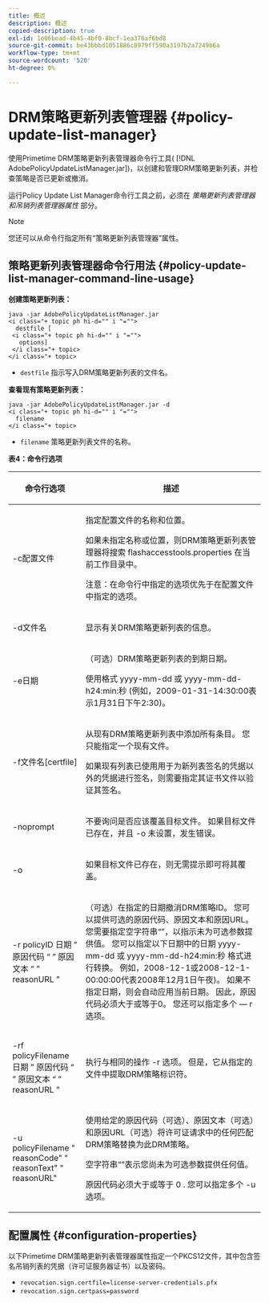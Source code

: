 ```yaml
---
title: 概述
description: 概述
copied-description: true
exl-id: 1e06bead-4b45-4bf0-8bcf-1ea376af6bd8
source-git-commit: be43bbbd1051886c8979ff590a3197b2a7249b6a
workflow-type: tm+mt
source-wordcount: '520'
ht-degree: 0%

---
```


# DRM策略更新列表管理器 {#policy-update-list-manager}

使用Primetime DRM策略更新列表管理器命令行工具( [!DNL AdobePolicyUpdateListManager.jar])，以创建和管理DRM策略更新列表，并检查策略是否已更新或撤消。

运行Policy Update List Manager命令行工具之前，必须在 *策略更新列表管理器和吊销列表管理器属性* 部分。

>[!NOTE]
>
>您还可以从命令行指定所有“策略更新列表管理器”属性。

## 策略更新列表管理器命令行用法 {#policy-update-list-manager-command-line-usage}

**创建策略更新列表：**

```
java -jar AdobePolicyUpdateListManager.jar  
<i class="+ topic ph hi-d="" i "="">
  destfile [ 
 <i class="+ topic ph hi-d="" i "="">
   options]  
 </i class="+ topic> 
</i class="+ topic>
```

* `destfile` 指示写入DRM策略更新列表的文件名。

**查看现有策略更新列表：**

```
java -jar AdobePolicyUpdateListManager.jar -d  
<i class="+ topic ph hi-d="" i "="">
  filename 
</i class="+ topic>
```

* `filename` 策略更新列表文件的名称。

**表4：命令行选项**

<table frame="all" colsep="1" rowsep="1" class="+ topic/table adobe-d/table " id="table_ghb_jqy_n4">  
 <thead class="- topic/thead "> 
  <tr rowsep="1" class="- topic/row "> 
   <th colname="1" class="- topic/entry entry"> <p class="- topic/p ">命令行选项 </p> </th> 
   <th colname="2" class="- topic/entry entry"> <p class="- topic/p ">描述 </p> </th> 
  </tr> 
 </thead>
 <tbody class="- topic/tbody "> 
  <tr rowsep="1" class="- topic/row "> 
   <td colname="1" class="- topic/entry "> <span class="+ topic/ph pr-d/codeph codeph"> -c配置文件 </span> </td> 
   <td colname="2" class="- topic/entry "> <p class="- topic/p ">指定配置文件的名称和位置。 </p> <p class="- topic/p ">如果未指定名称或位置，则DRM策略更新列表管理器将搜索 <span class="filepath"> flashaccesstools.properties </span> 在当前工作目录中。 </p> <p>注意：在命令行中指定的选项优先于在配置文件中指定的选项。 </p> </td> 
  </tr> 
  <tr rowsep="1" class="- topic/row "> 
   <td colname="1" class="- topic/entry "> <p class="- topic/p "> <span class="+ topic/ph pr-d/codeph codeph"> -d文件名 </span> </p> </td> 
   <td colname="2" class="- topic/entry "> <p class="- topic/p ">显示有关DRM策略更新列表的信息。 </p> </td> 
  </tr> 
  <tr rowsep="1" class="- topic/row "> 
   <td colname="1" class="- topic/entry "> <span class="+ topic/ph pr-d/codeph codeph"> -e日期 </span> </td> 
   <td colname="2" class="- topic/entry "> <p>（可选）DRM策略更新列表的到期日期。 </p> <p>使用格式 <span class="+ topic/ph pr-d/codeph codeph"> yyyy-mm-dd </span> 或 <span class="+ topic/ph pr-d/codeph codeph"> yyyy-mm-dd-h24:min:秒 </span> (例如，2009-01-31-14:30:00表示1月31日下午2:30)。 </p> </td> 
  </tr> 
  <tr rowsep="1" class="- topic/row "> 
   <td colname="1" class="- topic/entry "> <span class="+ topic/ph pr-d/codeph codeph"> -f文件名[certfile] </span> </td> 
   <td colname="2" class="- topic/entry "> <p class="- topic/p ">从现有DRM策略更新列表中添加所有条目。 您只能指定一个现有文件。 </p> <p class="- topic/p ">如果现有列表已使用用于为新列表签名的凭据以外的凭据进行签名，则需要指定其证书文件以验证其签名。 </p> </td> 
  </tr> 
  <tr rowsep="1" class="- topic/row "> 
   <td colname="1" class="- topic/entry "> <span class="+ topic/ph pr-d/codeph codeph"> -noprompt </span> </td> 
   <td colname="2" class="- topic/entry "> <p class="- topic/p ">不要询问是否应该覆盖目标文件。 如果目标文件已存在，并且 <span class="codeph"> -o </span> 未设置，发生错误。 </p> </td> 
  </tr> 
  <tr rowsep="1" class="- topic/row "> 
   <td colname="1" class="- topic/entry "> <span class="codeph"> -o </span> </td> 
   <td colname="2" class="- topic/entry "> <p class="- topic/p ">如果目标文件已存在，则无需提示即可将其覆盖。 </p> </td> 
  </tr> 
  <tr rowsep="1" class="- topic/row "> 
   <td colname="1" class="- topic/entry "> <span class="+ topic/ph pr-d/codeph codeph"> -r policyID </span> <span class="+ topic/ph pr-d/codeph codeph"> 日期 </span> ” <span class="+ topic/ph pr-d/codeph codeph"> 原因代码 </span>“ ” <span class="+ topic/ph pr-d/codeph codeph"> 原因文本 </span>“ ” <span class="+ topic/ph pr-d/codeph codeph"> reasonURL </span>” </td> 
   <td colname="2" class="- topic/entry "> <p class="- topic/p ">（可选）在指定的日期撤消DRM策略ID。 您可以提供可选的原因代码、原因文本和原因URL。 您需要指定空字符串“”，以指示未为可选参数提供值。 您可以指定以下日期中的日期 <span class="+ topic/ph pr-d/codeph codeph"> yyyy-mm-dd </span> 或 <span class="+ topic/ph pr-d/codeph codeph"> yyyy-mm-dd-h24:min:秒 </span> 格式进行转换。 例如，2008-12-1或2008-12-1-00:00:00代表2008年12月1日午夜)。 如果不指定日期，则会自动应用当前日期。 因此，原因代码必须大于或等于0。 您还可以指定多个 — r选项。 </p> </td> 
  </tr> 
  <tr rowsep="1" class="- topic/row "> 
   <td colname="1" class="- topic/entry "> <p class="- topic/p ">-rf <span class="+ topic/ph pr-d/codeph codeph"> policyFilename </span> <span class="+ topic/ph pr-d/codeph codeph"> 日期 </span> ” <span class="+ topic/ph pr-d/codeph codeph"> 原因代码 </span>“ ” <span class="+ topic/ph pr-d/codeph codeph"> 原因文本 </span>“ ” <span class="+ topic/ph pr-d/codeph codeph"> reasonURL </span>” </p> </td> 
   <td colname="2" class="- topic/entry "> <p class="- topic/p ">执行与相同的操作 <span class="codeph"> -r </span> 选项。 但是，它从指定的文件中提取DRM策略标识符。 </p> </td> 
  </tr> 
  <tr rowsep="0" class="- topic/row "> 
   <td colname="1" class="- topic/entry "> <span class="codeph"> -u policyFilename " reasonCode" " reasonText" " reasonURL" </span> </td> 
   <td colname="2" class="- topic/entry "> <p>使用给定的原因代码（可选）、原因文本（可选）和原因URL（可选）将许可证请求中的任何匹配DRM策略替换为此DRM策略。 </p> <p>空字符串“”表示您尚未为可选参数提供任何值。 </p> <p>原因代码必须大于或等于 <span class="codeph"> 0 </span>. 您可以指定多个 <span class="codeph"> -u </span> 选项。 </p> </td> 
  </tr> 
 </tbody> 
</table>

## 配置属性 {#configuration-properties}

以下Primetime DRM策略更新列表管理器属性指定一个PKCS12文件，其中包含签名吊销列表的凭据（许可证服务器证书）以及密码。

* `revocation.sign.certfile=license-server-credentials.pfx`
* `revocation.sign.certpass=password`
